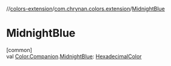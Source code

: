 //[colors-extension](../../index.md)/[com.chrynan.colors.extension](index.md)/[MidnightBlue](-midnight-blue.md)

# MidnightBlue

[common]\
val [Color.Companion](../../../colors-core/colors-core/com.chrynan.colors/-color/-companion/index.md).[MidnightBlue](-midnight-blue.md): [HexadecimalColor](../../../colors-core/colors-core/com.chrynan.colors/-hexadecimal-color/index.md)
